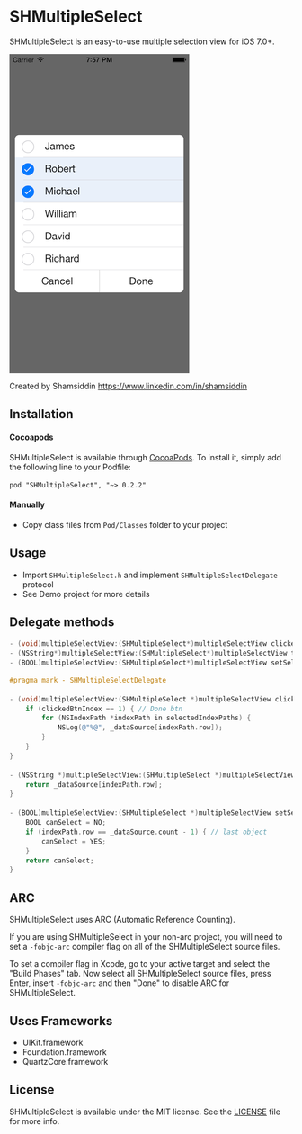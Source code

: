# SHMultipleSelect

SHMultipleSelect is an easy-to-use multiple selection view for iOS 7.0+.

<a href="url"><img src="ScreenShots/shmultipleselect.png" align="center" width="320" height="568" ></a>

Created by Shamsiddin
https://www.linkedin.com/in/shamsiddin

## Installation

#### Cocoapods
SHMultipleSelect is available through [CocoaPods](http://cocoapods.org). To install it, simply add the following line to your Podfile:

`pod "SHMultipleSelect", "~> 0.2.2"`

#### Manually

* Copy class files from `Pod/Classes` folder to your project

## Usage

* Import `SHMultipleSelect.h` and implement `SHMultipleSelectDelegate` protocol
* See Demo project for more details

## Delegate methods

```objective-c
- (void)multipleSelectView:(SHMultipleSelect*)multipleSelectView clickedBtnAtIndex:(NSInteger)clickedBtnIndex withSelectedIndexPaths:(NSArray*)selectedIndexPaths;
- (NSString*)multipleSelectView:(SHMultipleSelect*)multipleSelectView titleForRowAtIndexPath:(NSIndexPath*)indexPath;
- (BOOL)multipleSelectView:(SHMultipleSelect*)multipleSelectView setSelectedForRowAtIndexPath:(NSIndexPath*)indexPath;
```

```objective-c
#pragma mark - SHMultipleSelectDelegate

- (void)multipleSelectView:(SHMultipleSelect *)multipleSelectView clickedBtnAtIndex:(NSInteger)clickedBtnIndex withSelectedIndexPaths:(NSArray *)selectedIndexPaths {
    if (clickedBtnIndex == 1) { // Done btn
        for (NSIndexPath *indexPath in selectedIndexPaths) {
            NSLog(@"%@", _dataSource[indexPath.row]);
        }
    }
}

- (NSString *)multipleSelectView:(SHMultipleSelect *)multipleSelectView titleForRowAtIndexPath:(NSIndexPath *)indexPath {
    return _dataSource[indexPath.row];
}

- (BOOL)multipleSelectView:(SHMultipleSelect *)multipleSelectView setSelectedForRowAtIndexPath:(NSIndexPath *)indexPath {
    BOOL canSelect = NO;
    if (indexPath.row == _dataSource.count - 1) { // last object
        canSelect = YES;
    }
    return canSelect;
}
```

## ARC

SHMultipleSelect uses ARC (Automatic Reference Counting).

If you are using SHMultipleSelect in your non-arc project, you will need to set a `-fobjc-arc` compiler flag on all of the SHMultipleSelect source files.

To set a compiler flag in Xcode, go to your active target and select the "Build Phases" tab. Now select all SHMultipleSelect source files, press Enter, insert `-fobjc-arc` and then "Done" to disable ARC for SHMultipleSelect.

## Uses Frameworks

* UIKit.framework
* Foundation.framework
* QuartzCore.framework

## License

SHMultipleSelect is available under the MIT license. See the [LICENSE](https://github.com/Shamsiddin/SHMultipleSelect/blob/master/LICENSE) file for more info.
